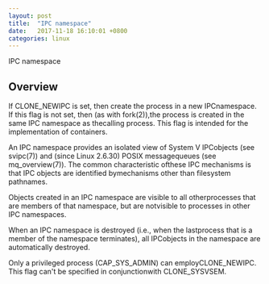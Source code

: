 ```yaml
---
layout: post
title:  "IPC namespace"
date:   2017-11-18 16:10:01 +0800
categories: linux
---
```


IPC namespace



## Overview

If CLONE_NEWIPC is set, then create the process in a new IPCnamespace.  If this flag is not set, then (as with fork(2)),the process is created in the same IPC namespace as thecalling process.  This flag is intended for the implementation
of containers.

An IPC namespace provides an isolated view of System V IPCobjects (see svipc(7)) and (since Linux 2.6.30) POSIX messagequeues (see mq_overview(7)).  The common characteristic ofthese IPC mechanisms is that IPC objects are identified bymechanisms other than filesystem pathnames.

Objects created in an IPC namespace are visible to all otherprocesses that are members of that namespace, but are notvisible to processes in other IPC namespaces.

When an IPC namespace is destroyed (i.e., when the lastprocess that is a member of the namespace terminates), all IPCobjects in the namespace are automatically destroyed.

Only a privileged process (CAP_SYS_ADMIN) can employCLONE_NEWIPC.  This flag can't be specified in conjunctionwith CLONE_SYSVSEM.
